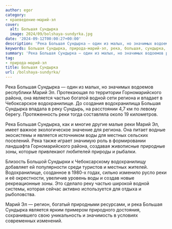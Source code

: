 ```yaml
---
author: egor
category:
- краеведение-марий-эл
cover:
  alt: Большая Сундырка
  image: 2024/09/bolshaya-sundyrka.jpg
date: '2024-09-12T00:00:27+00:00'
description: 'Река Большая Сундырка — один из малых, но значимых водоемов республики Марий Эл. Протекающая по территории Горномарийского района, она является частью...'
keywords: Большая Сундырка, природа-марий-эл, река, большая, сундырка, марий, является, реки, горномарийского, района, частью, водной, региона, водохранилище, реку, воды, местных
summary: 'Река Большая Сундырка — один из малых, но значимых водоемов республики Марий Эл. Протекающая по территории Горномарийского района, она является частью...'
tag:
- природа-марий-эл
title: Большая Сундырка
url: /bolshaya-sundyrka/
---
```


Река Большая Сундырка — один из малых, но значимых водоемов республики Марий Эл. Протекающая по территории Горномарийского района, она является частью богатой водной сети региона и впадает в Чебоксарское водохранилище. До создания водохранилища Большая Сундырка впадала в реку Сундырь, на расстоянии 4,7 км по левому берегу. Протяженность реки тогда составляла около 19 километров.

Река Большая Сундырка, как и многие другие малые реки Марий Эл, имеет важное экологическое значение для региона. Она питает водные экосистемы и является источником воды для местных сельских поселений. Река также играет значимую роль в формировании ландшафта Горномарийского района, создавая живописные природные зоны, которые привлекают любителей природы и рыбалки.

Близость Большой Сундырки к Чебоксарскому водохранилищу добавляет ей популярности среди туристов и местных жителей. Водохранилище, созданное в 1980-х годах, сильно изменило русло реки и её окрестности, увеличив уровень воды и создав новые рекреационные зоны. Это сделало реку частью широкой водной системы, которая сейчас активно используется для отдыха и рыболовства.

Марий Эл — регион, богатый природными ресурсами, и река Большая Сундырка является ярким примером природного достояния, сохранившего свою уникальность и значимость в условиях современных изменений.